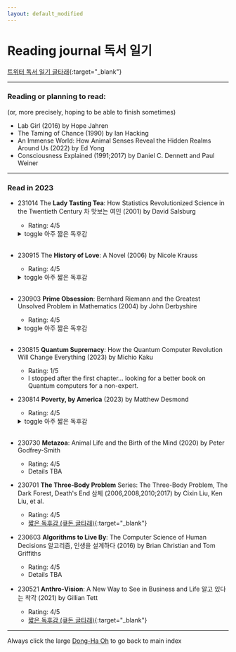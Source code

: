 ```yaml
---
layout: default_modified
---
```


# Reading journal 독서 일기

[트위터 독서 일기 글타래](https://twitter.com/inspirace/status/1657732994403016705){:target="_blank"}

___
### Reading or planning to read:
(or, more precisely, hoping to be able to finish sometimes)
- Lab Girl (2016) by Hope Jahren
- The Taming of Chance (1990) by Ian Hacking
- An Immense World: How Animal Senses Reveal the Hidden Realms Around Us (2022) by Ed Yong
- Consciousness Explained (1991;2017) by Daniel C. Dennett and Paul Weiner

___
### Read in 2023

- 231014 The **Lady Tasting Tea**: How Statistics Revolutionized Science in the Twentieth Century 차 맛보는 여인 (2001) by David Salsburg
  - Rating: 4/5
  <details markdown=1><summary markdown="span"> toggle 아주 짧은 독후감 </summary>
  - "통계학과 추천 도서" 라는 말이 맞을 듯 하다. 2008년 처음 샀을 때는 잘 읽히지 않았는데, 이후 연구/공부/일 하다가 통계 때문에 골치 썩어본 경험 때문인지 이번에는 즐겁게 읽었다.
  - 2008년에 이걸 다 읽고 새길 여력/능력이 되었다면, 이후 연구 생활 좀 더 세련되게, 또 주어진 방법론 따라가기보다 때때로 문제에 직접 대들려고 좀 더 발버둥칠 수 있지 않았을까 (아님 ㅎㅎ).
  - 확률/통계학 발전에 족적을 남긴 등장 인물들이 7, 80대 노년까지 왕성한 활동을 해서, 저자가 직접 만나본 경험과 인상을 적어놓은 부분이 자주 있다. 어떻게 하면 저렇게 나이들 수 있을까.
  - 마지막 챕터와 그 외 몇몇 챕터들은 몇 년 후 다시 읽어보고 싶다.  했던 이야기 반복 간혹 있고, 수학적인 디테일을 너무 철저히 배재한 점은 아쉽다.   
  </details><br>

- 230915 The **History of Love**: A Novel (2006) by Nicole Krauss
  - Rating: 4/5
  <details markdown=1><summary markdown="span"> toggle 아주 짧은 독후감 </summary>
  - 첫장 독거노인 두 명 살아가는 (?) 모습이 너무 강렬해서 읽기 시작했는데, 이후로는 그럭저럭... 
  - And yet, 트위터 둠스크롤링하며 시간 보내는 것보다 훨씬 즐거운 책 읽기였고, 마지막은 다시 강렬했다.   
  </details><br>

- 230903 **Prime Obsession**: Bernhard Riemann and the Greatest Unsolved Problem in Mathematics (2004) by John Derbyshire
  - Rating: 4/5
  <details markdown=1><summary markdown="span"> toggle 아주 짧은 독후감 </summary>
  - 아니 이게 여기서 왜 나와? 아 이게 이렇게 연결되네? 이런 반전과 즐거움이 가득한 책. [3Blue1Brown](https://www.youtube.com/results?search_query=zeta+3blue1brown){:target="_blank"} 등 다른 매체들 도움을 받아가며 나중에 한번 더 읽고 싶다. 특히 소수의 특성 연구에서 연산자 이론 operator theory 등을 거쳐 양자 역학으로 이어지는 (이어지나?) 설명이 조금 더 자세하게 있으면 매우 재미있을 듯.
  - 유일한 단점은 수학 공식, 변수, 함수 등이 킨들에서 매끄럽게 보이지 않는 점 - 종이책도 살까?
  - 저자가 이 책 출간 10년 쯤 후에 인종차별 발언을 해서 직장에서 잘렸고, 비슷한 느낌의 정치 책도 한 권 쓴 것을 발견하고 깜짝 놀랐다. 동명이인인 줄 알았는데... 책에서 저자 정치 성향은 그다지 드러나지 않는데, 간혹 수학자들의 삶과 역사를 다룰 때 왜 꼭 이 이야기를 하나 싶었던 부분들이 (나중에 생각해보니) 몇 군데 있다.   
  </details><br>
   
- 230815 **Quantum Supremacy**: How the Quantum Computer Revolution Will Change Everything (2023) by Michio Kaku
  - Rating: 1/5
  - I stopped after the first chapter... looking for a better book on Quantum computers for a non-expert.

- 230814 **Poverty, by America** (2023) by Matthew Desmond
  - Rating: 4/5
  <details markdown=1><summary markdown="span"> toggle 아주 짧은 독후감 </summary>
  - 미국에서 빈부 격차는 다른 나라들에서 흔히 벌어지는 일들에 인종 분리/차별의 역사가 더해져 더 복잡하다.
  - 흔히 가난을 게으름, 낭비, 효율적이지 못한 경제적 선택 등과 연관시켜 비난하고 낮추어보지만, 저자는 하루 16시간씩 건강을 망치며 일해도 가난에서 벗어날 수 없는 예들과 여러 연구 결과들을 들어, 가난이 여러 양의 피드백 기작을 통해 '만들어진 것'임을 역설한다. 특히 가난할수록 높은 이자율을 강제하는 금융 기관, 복지 혜택 심사를 '도와주는' 변호사 사업 등 가난을 이용하는 비즈니스들의 존재, 가난하게 사는 것이 더 비용이 많이 드는 모순은 충격적이었다.
  - 흔히 부자들 상위 1% 나 상위 10% 를 악마화하지만, 실은 더 많은 미국인들, 즉 401K 처럼 은퇴 자금을 주식/자본 시장에 의존하고 있는 상위 절반 가량이 구조적 가난을 고착시키고 이용하는 공범이라는 지적도 신선했다.  
  - 문제 제기는 강렬했지만, 해결책 제시는 역시 어려운 일. 다만 미국 후버 정권 때 지금처럼 정치가 양극화되고 엉망이었는데도, Social Security 등 오래 살아남고 대중에게 인기 있어 아무도 함부로 못 건드리는 사회 보장 제도들이 법제화 되었음을 강조하면서 희망을 잃지 않을 것을 강조한다. 이 시기 미국 정치, 사회사와 사회 보장 제도들에 대해 더 읽어보고 싶다. 문제 제기와 해결책이 모두 철저하게 미국 내에 국한된 점은 한계. 
  </details><br>

- 230730 **Metazoa**: Animal Life and the Birth of the Mind (2020) by Peter Godfrey-Smith
  - Rating: 4/5
  - Details TBA

- 230701 **The Three-Body Problem** Series: The Three-Body Problem, The Dark Forest, Death's End 삼체 (2006,2008,2010;2017) by Cixin Liu, Ken Liu, et al.
  - Rating: 4/5
  - [짧은 독후감 (큐돈 글타래)](https://qdon.space/@inspirace/110642611954209960){:target="_blank"} 

- 230603 **Algorithms to Live By**: The Computer Science of Human Decisions 알고리즘, 인생을 설계하다 (2016) by Brian Christian and Tom Griffiths
  - Rating: 4/5
  - Details TBA

- 230521 **Anthro-Vision**: A New Way to See in Business and Life 알고 있다는 착각 (2021) by Gillian Tett
  - Rating: 4/5
  - [짧은 독후감 (큐돈 글타래)](https://qdon.space/@inspirace/110406545430732771){:target="_blank"} 

___
Always click the large [Dong-Ha Oh](index.md) to go back to main index
